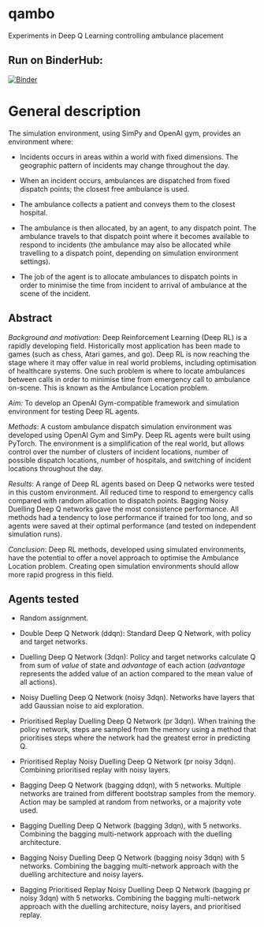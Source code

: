 # qambo
Experiments in Deep Q Learning controlling ambulance placement


## Run on BinderHub:

[![Binder](https://mybinder.org/badge_logo.svg)](https://mybinder.org/v2/gh/MichaelAllen1966/qambo/master)

# General description

The simulation environment, using SimPy and OpenAI gym, provides an environment where:

* Incidents occurs in areas within a world with fixed dimensions. The geographic pattern of incidents may change throughout the day.

* When an incident occurs, ambulances are dispatched from fixed dispatch points; the closest free ambulance is used.

* The ambulance collects a patient and conveys them to the closest hospital.

* The ambulance is then allocated, by an agent, to any dispatch point. The ambulance travels to that dispatch point where it becomes available to respond to incidents (the ambulance may also be allocated while travelling to a dispatch point, depending on simulation environment settings).

* The job of the agent is to allocate ambulances to dispatch points in order to minimise the time from incident to arrival of ambulance at the scene of the incident.


## Abstract 

*Background and motivation:* Deep Reinforcement Learning  (Deep RL) is a rapidly developing field. Historically most application has been made to games (such as chess, Atari games, and go). Deep RL is now reaching the stage where it may offer value in real world problems, including optimisation of healthcare systems. One such problem is where to locate ambulances between calls in order to minimise time from emergency call to ambulance on-scene. This is known as the Ambulance Location problem.

*Aim:* To develop an OpenAI Gym-compatible framework and simulation environment for testing Deep RL agents.

*Methods*: A custom ambulance dispatch simulation environment was developed using OpenAI Gym and SimPy. Deep RL agents were built using PyTorch. The environment is a simplification of the real world, but allows control over the number of clusters of incident locations, number of possible dispatch locations, number of hospitals, and switching of incident locations throughout the day.

*Results*: A range of Deep RL agents based on Deep Q networks were tested in this custom environment. All reduced time to respond to emergency calls compared with random allocation to dispatch points. Bagging Noisy Duelling Deep Q networks gave the most consistence performance. All methods had a tendency to lose performance if trained for too long, and so agents were saved at their optimal performance (and tested on independent simulation runs).

*Conclusion*: Deep RL methods, developed using simulated environments, have the potential to offer a novel approach to optimise the Ambulance Location problem. Creating open simulation environments should allow more rapid progress in this field.

## Agents tested

* Random assignment.
    
* Double Deep Q Network (ddqn): Standard Deep Q Network, with policy and target networks.
    
* Duelling Deep Q Network (3dqn): Policy and target networks calculate Q from sum of *value* of state and *advantage* of each action (*advantage* represents the added value of an action compared to the mean value of all actions).
    
* Noisy Duelling Deep Q Network (noisy 3dqn). Networks have layers that add Gaussian noise to aid exploration.
    
* Prioritised Replay Duelling Deep Q Network (pr 3dqn). When training the policy network, steps are sampled from the memory using a method that prioritises steps where the network had the greatest error in predicting Q.
    
* Prioritised Replay Noisy Duelling Deep Q Network (pr noisy 3dqn). Combining prioritised replay with noisy layers.
    
* Bagging Deep Q Network (bagging ddqn), with 5 networks. Multiple networks are trained from different bootstrap samples from the memory. Action may be sampled at random from networks, or a majority vote used.
    
* Bagging Duelling Deep Q Network (bagging 3dqn), with 5 networks. Combining the bagging multi-network approach with the duelling architecture.
    
* Bagging Noisy Duelling Deep Q Network (bagging noisy 3dqn) with 5 networks. Combining the bagging multi-network approach with the duelling architecture and noisy layers.
    
* Bagging Prioritised Replay Noisy Duelling Deep Q Network (bagging pr noisy 3dqn) with 5 networks. Combining the bagging multi-network approach with the duelling architecture, noisy layers, and prioritised replay.


